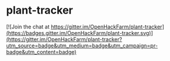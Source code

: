 # plant-tracker

[![Join the chat at https://gitter.im/OpenHackFarm/plant-tracker](https://badges.gitter.im/OpenHackFarm/plant-tracker.svg)](https://gitter.im/OpenHackFarm/plant-tracker?utm_source=badge&utm_medium=badge&utm_campaign=pr-badge&utm_content=badge)